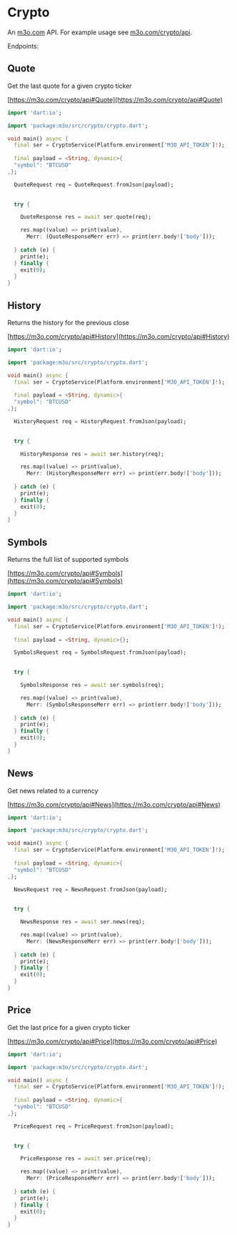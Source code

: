 # Crypto

An [m3o.com](https://m3o.com) API. For example usage see [m3o.com/crypto/api](https://m3o.com/crypto/api).

Endpoints:

## Quote

Get the last quote for a given crypto ticker


[https://m3o.com/crypto/api#Quote](https://m3o.com/crypto/api#Quote)

```dart
import 'dart:io';

import 'package:m3o/src/crypto/crypto.dart';

void main() async {
  final ser = CryptoService(Platform.environment['M3O_API_TOKEN']!);
 
  final payload = <String, dynamic>{
  "symbol": "BTCUSD"
,};

  QuoteRequest req = QuoteRequest.fromJson(payload);

  
  try {

	QuoteResponse res = await ser.quote(req);

    res.map((value) => print(value),
	  Merr: (QuoteResponseMerr err) => print(err.body!['body']));	
  
  } catch (e) {
    print(e);
  } finally {
    exit(0);
  }
}
```
## History

Returns the history for the previous close


[https://m3o.com/crypto/api#History](https://m3o.com/crypto/api#History)

```dart
import 'dart:io';

import 'package:m3o/src/crypto/crypto.dart';

void main() async {
  final ser = CryptoService(Platform.environment['M3O_API_TOKEN']!);
 
  final payload = <String, dynamic>{
  "symbol": "BTCUSD"
,};

  HistoryRequest req = HistoryRequest.fromJson(payload);

  
  try {

	HistoryResponse res = await ser.history(req);

    res.map((value) => print(value),
	  Merr: (HistoryResponseMerr err) => print(err.body!['body']));	
  
  } catch (e) {
    print(e);
  } finally {
    exit(0);
  }
}
```
## Symbols

Returns the full list of supported symbols


[https://m3o.com/crypto/api#Symbols](https://m3o.com/crypto/api#Symbols)

```dart
import 'dart:io';

import 'package:m3o/src/crypto/crypto.dart';

void main() async {
  final ser = CryptoService(Platform.environment['M3O_API_TOKEN']!);
 
  final payload = <String, dynamic>{};

  SymbolsRequest req = SymbolsRequest.fromJson(payload);

  
  try {

	SymbolsResponse res = await ser.symbols(req);

    res.map((value) => print(value),
	  Merr: (SymbolsResponseMerr err) => print(err.body!['body']));	
  
  } catch (e) {
    print(e);
  } finally {
    exit(0);
  }
}
```
## News

Get news related to a currency


[https://m3o.com/crypto/api#News](https://m3o.com/crypto/api#News)

```dart
import 'dart:io';

import 'package:m3o/src/crypto/crypto.dart';

void main() async {
  final ser = CryptoService(Platform.environment['M3O_API_TOKEN']!);
 
  final payload = <String, dynamic>{
  "symbol": "BTCUSD"
,};

  NewsRequest req = NewsRequest.fromJson(payload);

  
  try {

	NewsResponse res = await ser.news(req);

    res.map((value) => print(value),
	  Merr: (NewsResponseMerr err) => print(err.body!['body']));	
  
  } catch (e) {
    print(e);
  } finally {
    exit(0);
  }
}
```
## Price

Get the last price for a given crypto ticker


[https://m3o.com/crypto/api#Price](https://m3o.com/crypto/api#Price)

```dart
import 'dart:io';

import 'package:m3o/src/crypto/crypto.dart';

void main() async {
  final ser = CryptoService(Platform.environment['M3O_API_TOKEN']!);
 
  final payload = <String, dynamic>{
  "symbol": "BTCUSD"
,};

  PriceRequest req = PriceRequest.fromJson(payload);

  
  try {

	PriceResponse res = await ser.price(req);

    res.map((value) => print(value),
	  Merr: (PriceResponseMerr err) => print(err.body!['body']));	
  
  } catch (e) {
    print(e);
  } finally {
    exit(0);
  }
}
```
